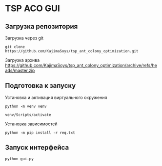 # TSP ACO GUI

## Загрузка репозитория

Загрузка через git
```shell
git clone https://github.com/KajimaSoys/tsp_ant_colony_optimization.git
```

Загрузка архива
https://github.com/KajimaSoys/tsp_ant_colony_optimization/archive/refs/heads/master.zip

## Подготовка к запуску
Установка и активация виртуального окружения
```shell
python -m venv venv
```

```shell
venv/Scripts/activate
```

Установка зависимостей
```shell
python -m pip install -r req.txt
```

## Запуск интерфейса
```shell
python gui.py
```